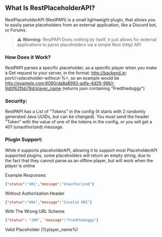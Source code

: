 ## What Is RestPlaceholderAPI?
RestPlaceholderAPI (RestPAPI) is a small lightweight plugin, that allows you to easily parse placeholders from an external application, like a Discord bot, or Forums.

> :warning: **Warning:** RestPAPI Does nothing by itself, it just allows for external applications to parse placeholders via a simple Rest (http) API

### How Does it Work?
RestPAPI parses a specific placeholder, as a specific player when you make a Get request to your server, in the format:
http://backend.ip: port/<player-uuid>/<placeholder-without-%>, so an example would be http://example.com:8080/da8a8993-adfa-4d29-99b1-9d0f62fbb78d/player_name (returns json containing "Fredthedoggy")

### Security:
RestPAPI has a List of "Tokens" in the config (It starts with 2 randomly generated Java UUIDs, but can be changed). You must send the header "Token" with the value of one of the tokens in the config, or you will get a 401 (unauthorized) message.

### Plugin Support:
While it supports placeholderAPI, allowing it to support most PlaceholderAPI supported plugins, some placeholders will return an empty string, due to the fact that they cannot parse as an offline player, but will work when the player is online

Example Responses:

```json
{"status":"401","message":"Unauthorized"}
```
Without Authorization Header

```json
{"status":"404","message":"Invalid URI"}
```
With The Wrong URL Scheme

```json
{"status": "200", "message":"Fredthedoggy"}
```
Valid Placeholder (%player_name%)
